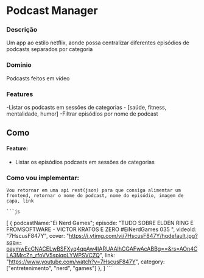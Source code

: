 # Podcast Manager

### Descrição
Um app ao estilo netflix, aonde possa centralizar diferentes episódios
de podcasts separados por categoria

### Domínio 
Podcasts feitos em vídeo


### Features
-Listar os podcasts em sessões de categorias
    - [saúde, fitness, mentalidade, humor]
-Filtrar episódios por nome de podcast


## Como 

#### Feature:
- Listar os episódios podcasts em sessões de categorias
### Como vou implementar:

    Vou retornar em uma api rest(json) para que consiga alimentar um frontend, retornar o nome do podcast, nome do episódio, imagem de capa, link

    ```js
   [
   {
        podcastName:"Ei Nerd Games";
        episode: "TUDO SOBRE ELDEN RING E FROMSOFTWARE - VICTOR KRATOS E ZERO #EiNerdGames 035 ",
        videoId: "7HscusF847Y",
        cover: "https://i.ytimg.com/vi/7HscusF847Y/hqdefault.jpg?sqp=-oaymwEcCNACELwBSFXyq4qpAw4IARUAAIhCGAFwAcABBg==&rs=AOn4CLA3MrcZn_rfoVV5spiqpLYWPSVCZQ",
        link: "https://www.youtube.com/watch?v=7HscusF847Y",
        category:["entretenimento", "nerd", "games"]
    },
   ]
     ```
